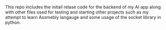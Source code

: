This repo includes the initail relase code for the backend of my AI app along with other files used for testing and starting other projects such as my attempt to learn Assmebly langauge and some usage of the socket library in python. 
